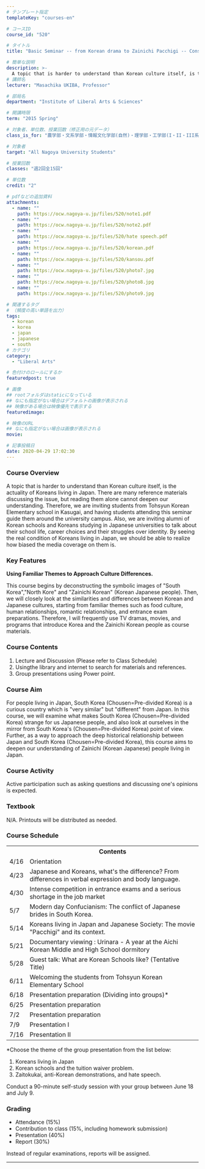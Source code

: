 ```yaml
---
# テンプレート指定
templateKey: "courses-en"

# コースID
course_id: "520"

# タイトル
title: "Basic Seminar -- from Korean drama to Zainichi Pacchigi -- Considering Japan-Korea Relationship"

# 簡単な説明
description: >-
  A topic that is harder to understand than Korean culture itself, is the actuality of Koreans living in Japan. There are many reference materials discussing the issue, but reading the ....
# 講師名
lecturer: "Masachika UKIBA, Professor"

# 部局名
department: "Institute of Liberal Arts & Sciences"

# 開講時限
term: "2015	Spring"

# 対象者、単位数、授業回数（修正用の元データ）
class_is_for: "農学部・文系学部・情報文化学部(自然)・理学部・工学部(I・II・III系)、2単位、週2回全15回"

# 対象者
target: "All Nagoya University Students"

# 授業回数
classes: "週2回全15回"

# 単位数
credit: "2"

# pdfなどの追加資料
attachments:
  - name: ""
    path: https://ocw.nagoya-u.jp/files/520/note1.pdf
  - name: ""
    path: https://ocw.nagoya-u.jp/files/520/note2.pdf
  - name: ""
    path: https://ocw.nagoya-u.jp/files/520/hate speech.pdf
  - name: ""
    path: https://ocw.nagoya-u.jp/files/520/korean.pdf
  - name: ""
    path: https://ocw.nagoya-u.jp/files/520/kansou.pdf
  - name: ""
    path: https://ocw.nagoya-u.jp/files/520/photo7.jpg
  - name: ""
    path: https://ocw.nagoya-u.jp/files/520/photo8.jpg
  - name: ""
    path: https://ocw.nagoya-u.jp/files/520/photo9.jpg

# 関連するタグ
# （頻度の高い単語を出力）
tags:
  - korean
  - korea
  - japan
  - japanese
  - south
# カテゴリ
category:
  - "Liberal Arts"

# 色付けのロールにするか
featuredpost: true

# 画像
## rootフォルダはstaticになっている
## なにも指定がない場合はデフォルトの画像が表示される
## 映像がある場合は映像優先で表示する
featuredimage:

# 映像のURL
## なにも指定がない場合は画像が表示される
movie:

# 記事投稿日
date: 2020-04-29 17:02:30
---
```


### Course Overview

A topic that is harder to understand than Korean culture itself, is the actuality of Koreans living in Japan.
There are many reference materials discussing the issue, but reading them alone cannot deepen our understanding.
Therefore, we are inviting students from Tohsyun Korean Elementary school in Kasugai, and having students attending this seminar guide them around the university campus.
Also, we are inviting alumni of Korean schools and Koreans studying in Japanese universities to talk about their school life, career choices and their struggles over identity.
By seeing the real condition of Koreans living in Japan, we should be able to realize how biased the media coverage on them is.

### Key Features

**Using Familiar Themes to Approach Culture Differences.**

This course begins by deconstructing the symbolic images of "South Korea","North Kore" and "Zainichi Korean" (Korean Japanese people). Then, we will closely look at the similarities and differences between Korean and Japanese cultures, starting from familiar themes such as food culture, human relationships, romantic relationships, and entrance exam preparations. Therefore, I will frequently use TV dramas, movies, and programs that introduce Korea and the Zainichi Korean people as course materials.

### Course Contents

1. Lecture and Discussion (Please refer to Class Schedule)
2. Usingthe library and internet to search for materials and references.
3. Group presentations using Power point.

### Course Aim

For people living in Japan, South Korea (Chousen=Pre-divided Korea) is a curious country which is "very similar" but "different" from Japan. In this course, we will examine what makes South Korea (Chousen=Pre-divided Korea) strange for us Japanese people, and also look at ourselves in the mirror from South Korea's (Chousen=Pre-divided Korea) point of view. Further, as a way to approach the deep historical relationship between Japan and South Korea (Chousen=Pre-divided Korea), this course aims to deepen our understanding of Zainichi (Korean Japanese) people living in Japan.

### Course Activity

Active participation such as asking questions and discussing one's opinions is expected.

### Textbook

N/A. Printouts will be distributed as needed.

<h3>Course Schedule</h3>
<table class="basic" width="455">
<tr>
 <th width="20" class="center"></th>
 <th width="435" class="center">Contents</th>
</tr>
<tr>
 <td width="20" class="center">4/16</td>
 <td width="435">Orientation</td>
</tr>
<tr>
<td width="20" class="center">4/23</td>
 <td width="435">Japanese and Koreans, what's the difference? From differences in verbal expression and body language.</td>
</tr>
<tr>
 <td width="20" class="center">4/30</td>
 <td width="435">Intense competition in entrance exams and a serious shortage in the job market</td>
</tr>
<tr>
 <td width="20" class="center">5/7</td>
 <td width="435">Modern day Confucianism: The conflict of Japanese brides in South Korea.</td>
</tr>
<tr>
 <td width="20" class="center">5/14</td>
 <td width="435">Koreans living in Japan and Japanese Society: The movie "Pacchigi" and its context.</td>
</tr>
<tr>
 <td width="20" class="center">5/21</td>
 <td width="435">Documentary viewing : Urinara - A year at the Aichi Korean Middle and High School dormitory</td>
</tr>
<tr>
 <td width="20" class="center">5/28</td>
 <td width="435">Guest talk: What are Korean Schools like? (Tentative Title)</td>
</tr>
<tr>
 <td width="20" class="center">6/11</td>
 <td width="435">Welcoming the students from Tohsyun Korean Elementary School</td>
</tr>
<tr>
 <td width="20" class="center">6/18</td>
 <td width="435">Presentation preparation (Dividing into groups)* </td>
</tr>
<tr>
 <td width="20" class="center">6/25</td>
 <td width="435">Presentation preparation</td>
</tr>
<tr>
 <td width="20" class="center">7/2</td>
 <td width="435">Presentation preparation</td>
</tr>
<tr>
 <td width="20" class="center">7/9</td>
 <td width="435">Presentation I</td>
</tr>
<tr>
 <td width="20" class="center">7/16</td>
 <td width="435">Presentation II </td>
</tr>
</table>
<p>
*Choose the theme of the group presentation from the list below:
</p>
<ol>
<li>
Koreans living in Japan
</li>
<li>
Korean schools and the tuition waiver problem.
</li>
<li>
Zaitokukai, anti-Korean demonstrations, and hate speech.
</li>
</ol>
<p>
Conduct a 90-minute self-study session with your group between June 18 and July 9.
</p>

### Grading

- Attendance (15%)
- Contribution to class (15%, including homework submission)
- Presentation (40%)
- Report (30%)

Instead of regular examinations, reports will be assigned.

---
